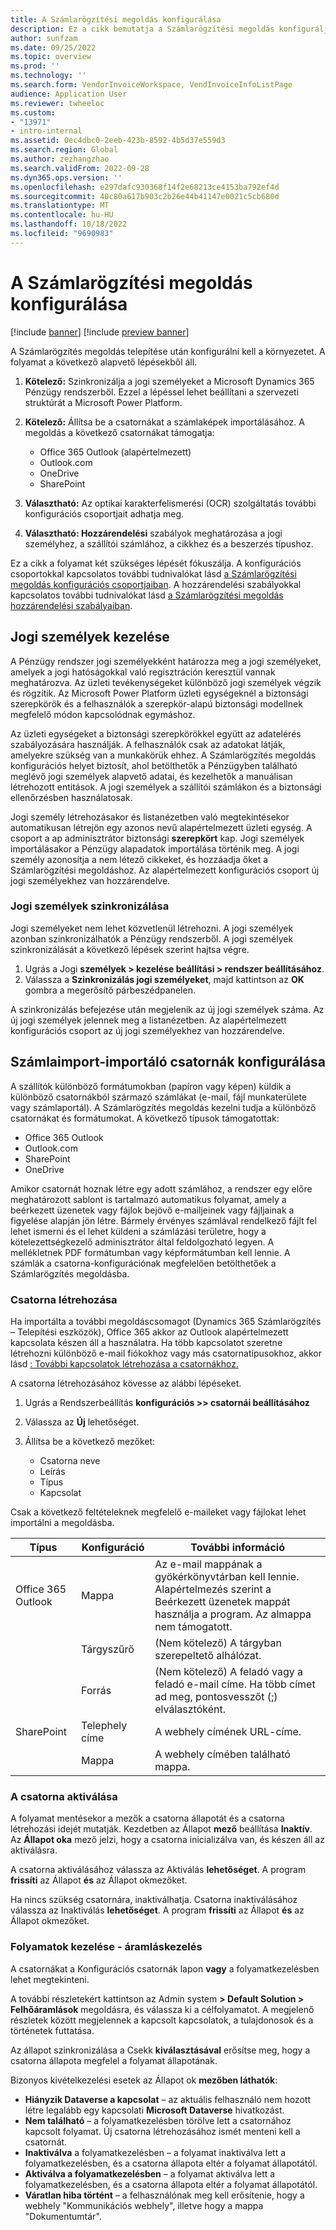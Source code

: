 ```yaml
---
title: A Számlarögzítési megoldás konfigurálása
description: Ez a cikk bemutatja a Számlarögzítési megoldás konfigurálját.
author: sunfzam
ms.date: 09/25/2022
ms.topic: overview
ms.prod: ''
ms.technology: ''
ms.search.form: VendorInvoiceWorkspace, VendInvoiceInfoListPage
audience: Application User
ms.reviewer: twheeloc
ms.custom:
- "13971"
- intro-internal
ms.assetid: 0ec4dbc0-2eeb-423b-8592-4b5d37e559d3
ms.search.region: Global
ms.author: zezhangzhao
ms.search.validFrom: 2022-09-28
ms.dyn365.ops.version: ''
ms.openlocfilehash: e297dafc930368f14f2e68213ce4153ba792ef4d
ms.sourcegitcommit: 40c80a617b903c2b26e44b41147e0021c5cb680d
ms.translationtype: MT
ms.contentlocale: hu-HU
ms.lasthandoff: 10/18/2022
ms.locfileid: "9690983"
---
```

# <a name="configure-the-invoice-capture-solution"></a>A Számlarögzítési megoldás konfigurálása

[!include [banner](../includes/banner.md)]
[!include [preview banner](../includes/preview-banner.md)]

A Számlarögzítés megoldás telepítése után konfigurálni kell a környezetet. A folyamat a következő alapvető lépésekből áll.

1. **Kötelező:** Szinkronizálja a jogi személyeket a Microsoft Dynamics 365 Pénzügy rendszerből. Ezzel a lépéssel lehet beállítani a szervezeti struktúrát a Microsoft Power Platform.
2. **Kötelező:** Állítsa be a csatornákat a számlaképek importálásához. A megoldás a következő csatornákat támogatja:

    - Office 365 Outlook (alapértelmezett)
    - Outlook.com
    - OneDrive
    - SharePoint

3. **Választható:** Az optikai karakterfelismerési (OCR) szolgáltatás további konfigurációs csoportjait adhatja meg.
4. **Választható: Hozzárendelési** szabályok meghatározása a jogi személyhez, a szállítói számlához, a cikkhez és a beszerzés típushoz.

Ez a cikk a folyamat két szükséges lépését fókuszálja. A konfigurációs csoportokkal kapcsolatos további tudnivalókat lásd [a Számlarögzítési megoldás konfigurációs csoportjaiban](invoice-capture-config-group.md). A hozzárendelési szabályokkal kapcsolatos további tudnivalókat lásd [a Számlarögzítési megoldás hozzárendelési szabályaiban](invoice-capture-mapping-rules.md).

## <a name="manage-legal-entities"></a>Jogi személyek kezelése

A Pénzügy rendszer jogi személyekként határozza meg a jogi személyeket, amelyek a jogi hatóságokkal való regisztráción keresztül vannak meghatározva. Az üzleti tevékenységeket különböző jogi személyek végzik és rögzítik. Az Microsoft Power Platform üzleti egységeknél a biztonsági szerepkörök és a felhasználók a szerepkör-alapú biztonsági modellnek megfelelő módon kapcsolódnak egymáshoz.

Az üzleti egységeket a biztonsági szerepkörökkel együtt az adatelérés szabályozására használják. A felhasználók csak az adatokat látják, amelyekre szükség van a munkakörük ehhez. A Számlarögzítés megoldás konfigurációs helyet biztosít, ahol betölthetők a Pénzügyben található meglévő jogi személyek alapvető adatai, és kezelhetők a manuálisan létrehozott entitások. A jogi személyek a szállítói számlákon és a biztonsági ellenőrzésben használatosak.

Jogi személy létrehozásakor és listanézetben való megtekintésekor automatikusan létrejön egy azonos nevű alapértelmezett üzleti egység. A csoport a ap adminisztrátor biztonsági **szerepkört** kap. Jogi személyek importálásakor a Pénzügy alapadatok importálása történik meg. A jogi személy azonosítja a nem létező cikkeket, és hozzáadja őket a Számlarögzítési megoldáshoz. Az alapértelmezett konfigurációs csoport új jogi személyekhez van hozzárendelve.

### <a name="sync-legal-entities"></a>Jogi személyek szinkronizálása

Jogi személyeket nem lehet közvetlenül létrehozni. A jogi személyek azonban szinkronizálhatók a Pénzügy rendszerből. A jogi személyek szinkronizálását a következő lépések szerint hajtsa végre.

1. Ugrás a Jogi **személyek \> kezelése beállítási \> rendszer beállításához**.
2. Válassza a **Szinkronizálás jogi személyeket**, majd kattintson az **OK** gombra a megerősítő párbeszédpanelen.

A szinkronizálás befejezése után megjelenik az új jogi személyek száma. Az új jogi személyek jelennek meg a listanézetben. Az alapértelmezett konfigurációs csoport az új jogi személyekhez van hozzárendelve.

## <a name="configure-invoice-import-channels"></a>Számlaimport-importáló csatornák konfigurálása

A szállítók különböző formátumokban (papíron vagy képen) küldik a különböző csatornákból származó számlákat (e-mail, fájl munkaterülete vagy számlaportál). A Számlarögzítés megoldás kezelni tudja a különböző csatornákat és formátumokat. A következő típusok támogatottak:

- Office 365 Outlook
- Outlook.com
- SharePoint
- OneDrive

Amikor csatornát hoznak létre egy adott számlához, a rendszer egy előre meghatározott sablont is tartalmazó automatikus folyamat, amely a beérkezett üzenetek vagy fájlok bejövő e-mailjeinek vagy fájljainak a figyelése alapján jön létre. Bármely érvényes számlával rendelkező fájlt fel lehet ismerni és el lehet küldeni a számlázási területre, hogy a kötelezettségkezelő adminisztrátor által feldolgozható legyen. A mellékletnek PDF formátumban vagy képformátumban kell lennie. A számlák a csatorna-konfigurációnak megfelelően betölthetőek a Számlarögzítés megoldásba.

### <a name="create-a-channel"></a>Csatorna létrehozása

Ha importálta a további megoldáscsomagot (Dynamics 365 Számlarögzítés – Telepítési eszközök), Office 365 akkor az Outlook alapértelmezett kapcsolata készen áll a használatra. Ha több kapcsolatot szeretne létrehozni különböző e-mail fiókokhoz vagy más csatornatípusokhoz, akkor lásd [: További kapcsolatok létrehozása a csatornákhoz.](invoice-capture-advanced-settings.md#create-additional-connections-for-channels)

A csatorna létrehozásához kövesse az alábbi lépéseket.

1. Ugrás a Rendszerbeállítás **konfigurációs \>\> csatornái beállításához**
2. Válassza az **Új** lehetőséget.
3. Állítsa be a következő mezőket:

    - Csatorna neve
    - Leírás
    - Típus
    - Kapcsolat

Csak a következő feltételeknek megfelelő e-maileket vagy fájlokat lehet importálni a megoldásba.

| Típus               | Konfiguráció  | További információ |
|--------------------|----------------|------------------|
| Office 365 Outlook | Mappa         | Az e-mail mappának a gyökérkönyvtárban kell lennie. Alapértelmezés szerint a Beérkezett üzenetek mappát használja a program. Az almappa nem támogatott. |
|                    | Tárgyszűrő | (Nem kötelező) A tárgyban szerepeltető alhálózat. |
|                    | Forrás           | (Nem kötelező) A feladó vagy a feladó e-mail címe. Ha több címet ad meg, pontosvesszőt (;) elválasztóként. |
| SharePoint         | Telephely címe   | A webhely címének URL-címe. |
|                    | Mappa         | A webhely címében található mappa. |

### <a name="activate-the-channel"></a>A csatorna aktiválása

A folyamat mentésekor a mezők a csatorna állapotát és a csatorna létrehozási idejét mutatják. Kezdetben az Állapot **mező** beállítása **Inaktív**. Az **Állapot oka** mező jelzi, hogy a csatorna inicializálva van, és készen áll az aktiválásra.

A csatorna aktiválásához válassza az Aktiválás **lehetőséget**. A program **frissíti** az Állapot **és** az Állapot okmezőket.

Ha nincs szükség csatornára, inaktiválhatja. Csatorna inaktiválásához válassza az Inaktiválás **lehetőséget**. A program **frissíti** az Állapot **és** az Állapot okmezőket.

### <a name="manage-flows-in-flow-management"></a>Folyamatok kezelése - áramláskezelés

A csatornákat a Konfigurációs csatornák lapon **vagy** a folyamatkezelésben lehet megtekinteni.

A további részletekért kattintson az Admin system **\> Default Solution \> Felhőáramlások** megoldásra, és válassza ki a célfolyamatot. A megjelenő részletek között megjelennek a kapcsolt kapcsolatok, a tulajdonosok és a történetek futtatása.

Az állapot szinkronizálása a Csekk **kiválasztásával** erősítse meg, hogy a csatorna állapota megfelel a folyamat állapotának.

Bizonyos kivételkezelési esetek az Állapot ok **mezőben láthatók**:

- **Hiányzik Dataverse a kapcsolat** – az aktuális felhasználó nem hozott létre legalább egy kapcsolati **Microsoft Dataverse** hivatkozást.
- **Nem található** – a folyamatkezelésben törölve lett a csatornához kapcsolt folyamat. Új csatorna létrehozásához ismét menteni kell a csatornát.
- **Inaktiválva** a folyamatkezelésben – a folyamat inaktiválva lett a folyamatkezelésben, és a csatorna állapota eltér a folyamat állapotától.
- **Aktiválva a folyamatkezelésben** – a folyamat aktiválva lett a folyamatkezelésben, és a csatorna állapota eltér a folyamat állapotától.
- **Váratlan hiba történt** – a felhasználónak meg kell erősítenie, hogy a webhely "Kommunikációs webhely", illetve hogy a mappa "Dokumentumtár".
